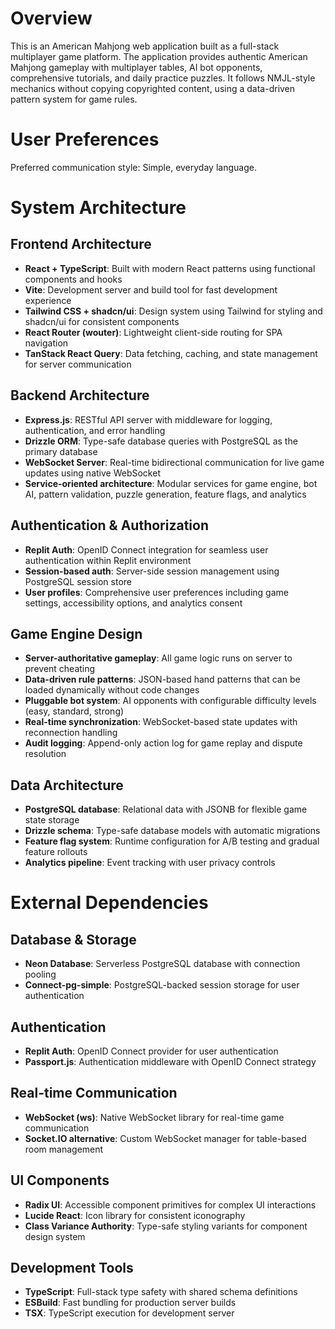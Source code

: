 # Overview

This is an American Mahjong web application built as a full-stack multiplayer game platform. The application provides authentic American Mahjong gameplay with multiplayer tables, AI bot opponents, comprehensive tutorials, and daily practice puzzles. It follows NMJL-style mechanics without copying copyrighted content, using a data-driven pattern system for game rules.

# User Preferences

Preferred communication style: Simple, everyday language.

# System Architecture

## Frontend Architecture
- **React + TypeScript**: Built with modern React patterns using functional components and hooks
- **Vite**: Development server and build tool for fast development experience  
- **Tailwind CSS + shadcn/ui**: Design system using Tailwind for styling and shadcn/ui for consistent components
- **React Router (wouter)**: Lightweight client-side routing for SPA navigation
- **TanStack React Query**: Data fetching, caching, and state management for server communication

## Backend Architecture
- **Express.js**: RESTful API server with middleware for logging, authentication, and error handling
- **Drizzle ORM**: Type-safe database queries with PostgreSQL as the primary database
- **WebSocket Server**: Real-time bidirectional communication for live game updates using native WebSocket
- **Service-oriented architecture**: Modular services for game engine, bot AI, pattern validation, puzzle generation, feature flags, and analytics

## Authentication & Authorization
- **Replit Auth**: OpenID Connect integration for seamless user authentication within Replit environment
- **Session-based auth**: Server-side session management using PostgreSQL session store
- **User profiles**: Comprehensive user preferences including game settings, accessibility options, and analytics consent

## Game Engine Design
- **Server-authoritative gameplay**: All game logic runs on server to prevent cheating
- **Data-driven rule patterns**: JSON-based hand patterns that can be loaded dynamically without code changes
- **Pluggable bot system**: AI opponents with configurable difficulty levels (easy, standard, strong)
- **Real-time synchronization**: WebSocket-based state updates with reconnection handling
- **Audit logging**: Append-only action log for game replay and dispute resolution

## Data Architecture
- **PostgreSQL database**: Relational data with JSONB for flexible game state storage
- **Drizzle schema**: Type-safe database models with automatic migrations
- **Feature flag system**: Runtime configuration for A/B testing and gradual feature rollouts
- **Analytics pipeline**: Event tracking with user privacy controls

# External Dependencies

## Database & Storage
- **Neon Database**: Serverless PostgreSQL database with connection pooling
- **Connect-pg-simple**: PostgreSQL-backed session storage for user authentication

## Authentication
- **Replit Auth**: OpenID Connect provider for user authentication
- **Passport.js**: Authentication middleware with OpenID Connect strategy

## Real-time Communication
- **WebSocket (ws)**: Native WebSocket library for real-time game communication
- **Socket.IO alternative**: Custom WebSocket manager for table-based room management

## UI Components
- **Radix UI**: Accessible component primitives for complex UI interactions
- **Lucide React**: Icon library for consistent iconography
- **Class Variance Authority**: Type-safe styling variants for component design system

## Development Tools
- **TypeScript**: Full-stack type safety with shared schema definitions
- **ESBuild**: Fast bundling for production server builds
- **TSX**: TypeScript execution for development server
